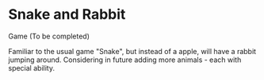# Snake and Rabbit 
Game (To be completed)

Familiar to the usual game "Snake", but instead of a apple, will have a rabbit jumping around. 
Considering in future adding more animals - each with special ability.
